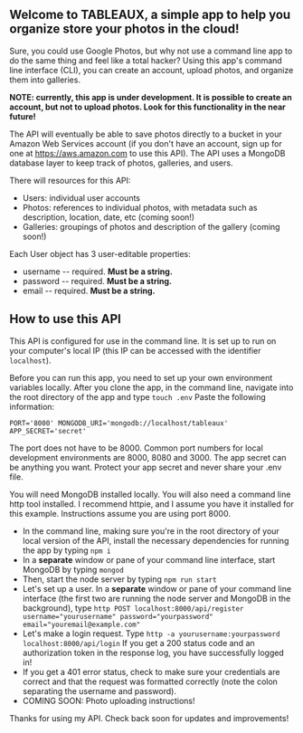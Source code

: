 ## Welcome to TABLEAUX, a simple app to help you organize store your photos in the cloud!

Sure, you could use Google Photos, but why not use a command line app to do the same thing and feel like a total hacker? Using this app's command line interface (CLI), you can create an account, upload photos, and organize them into galleries.

**NOTE: currently, this app is under development. It is possible to create an account, but not to upload photos. Look for this functionality in the near future!**

The API will eventually be able to save photos directly to a bucket in your Amazon Web Services account (if you don't have an account, sign up for one at https://aws.amazon.com to use this API). The API uses a MongoDB database layer to keep track of photos, galleries, and users.

There will resources for this API:
  * Users: individual user accounts
  * Photos: references to individual photos, with metadata such as description, location, date, etc (coming soon!)
  * Galleries: groupings of photos and description of the gallery (coming soon!)

Each User object has 3 user-editable properties:
  * username -- required. **Must be a string.**
  * password -- required. **Must be a string.**
  * email -- required. **Must be a string.**

## How to use this API

This API is configured for use in the command line. It is set up to run on your computer's local IP (this IP can be accessed with the identifier `localhost`).

Before you can run this app, you need to set up your own environment variables locally. After you clone the app, in the command line, navigate into the root directory of the app and type `touch .env`
Paste the following information:

`PORT='8000'
MONGODB_URI='mongodb://localhost/tableaux'
APP_SECRET='secret'`

The port does not have to be 8000. Common port numbers for local development environments are 8000, 8080 and 3000. The app secret can be anything you want. Protect your app secret and never share your .env file.

You will need MongoDB installed locally. You will also need a command line http tool installed. I recommend httpie, and I assume you have it installed for this example. Instructions assume you are using port 8000.

  * In the command line, making sure you're in the root directory of your local version of the API, install the necessary dependencies for running the app by typing `npm i`
  * In a **separate** window or pane of your command line interface, start MongoDB by typing `mongod`
  * Then, start the node server by typing `npm run start`
  * Let's set up a user. In a **separate** window or pane of your command line interface (the first two are running the node server and MongoDB in the background), type `http POST localhost:8000/api/register username="yourusername" password="yourpassword" email="youremail@example.com"`
  * Let's make a login request. Type `http -a yourusername:yourpassword localhost:8000/api/login` If you get a 200 status code and an authorization token in the response log, you have successfully logged in!
  * If you get a 401 error status, check to make sure your credentials are correct and that the request was formatted correctly (note the colon separating the username and password).
  * COMING SOON: Photo uploading instructions!

Thanks for using my API. Check back soon for updates and improvements!
